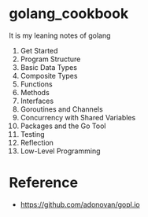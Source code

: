 # golang_cookbook

It is my leaning notes of golang


1. Get Started
2. Program Structure
3. Basic Data Types
4. Composite Types
5. Functions
6. Methods
7. Interfaces
8. Goroutines and Channels
9. Concurrency with Shared Variables
10. Packages and the Go Tool
11. Testing
12. Reflection
13. Low-Level Programming


# Reference
* https://github.com/adonovan/gopl.io